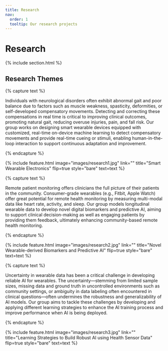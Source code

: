 ```yaml
---
title: Research
nav:
  order: 1
  tooltip: Our research projects
---
```


# Research

{% include section.html %}

## Research Themes

{% capture text %}

Individuals with neurological disorders often exhibit abnormal gait and poor balance due to factors such as muscle weakness, spasticity, deformities, or self-developed compensatory movements. Detecting and correcting these compensations in real time is critical to improving clinical outcomes, promoting natural gait, reducing overuse injuries, pain, and fall risk. Our group works on designing smart wearable devices equipped with customized, real-time on-device machine learning to detect compensatory movements and provide real-time cueing or stimuli, enabling human-in-the-loop interaction to support continuous adaptation and improvement. 

{% endcapture %}

{%
  include feature.html
  image="images/research1.jpg"
  link=""
  title="Smart Wearable Electronics"
  flip=true
  style="bare"
  text=text
%}


{% capture text %}

Remote patient monitoring offers clinicians the full picture of their patients in the community. Consumer-grade wearables (e.g., Fitbit, Apple Watch) offer great potential for remote health monitoring by measuring multi-modal data like heart rate, activity, and sleep. Our group models longitudinal wearable data to develop novel digital biomarkers and predictive AI, aiming to support clinical decision-making as well as engaging patients by providing them feedback, ultimately enhancing community-based remote health monitoring.

{% endcapture %}

{%
  include feature.html
  image="images/research2.jpg"
  link=""
  title="Novel Wearable-derived Biomarkers and Predictive AI"
  flip=true
  style="bare"
  text=text
%}


{% capture text %}

Uncertainty in wearable data has been a critical challenge in developing reliable AI for wearables. The uncertainty—stemming from limited sample sizes, missing data and ground truth in uncontrolled environments such as community settings, or ambiguity in data labeling often encountered in clinical questions—often undermines the robustness and generalizability of AI models. Our group aims to tackle these challenges by developing and applying different learning strategies to enhance the AI training process and improve performance when AI is being deployed.

{% endcapture %}

{%
  include feature.html
  image="images/research3.jpg"
  link=""
  title="Learning Strategies to Build Robust AI using Health Sensor Data"
  flip=true
  style="bare"
  text=text
%}